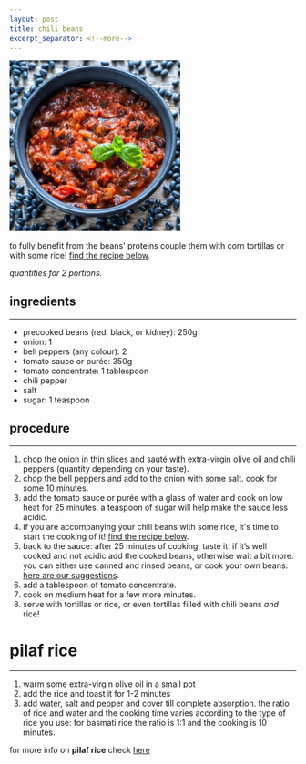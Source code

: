 ```yaml
---
layout: post
title: chili beans
excerpt_separator: <!--more-->
---
```


 <img src="../images/chili-beans.jpg" width="300">

<!--more-->

to fully benefit from the beans' proteins couple them with corn tortillas or with some rice! [find the recipe below](#pilaf-rice). 

*quantities for 2 portions.*

## ingredients
---

- precooked beans (red, black, or kidney): 250g
- onion: 1
- bell peppers (any colour): 2
- tomato sauce or purée: 350g
- tomato concentrate: 1 tablespoon
- chili pepper
- salt
- sugar: 1 teaspoon

## procedure
---

1. chop the onion in thin slices and sauté with extra-virgin olive oil and chili peppers (quantity depending on your taste).
2. chop the bell peppers and add to the onion with some salt. cook for some 10 minutes.
3. add the tomato sauce or purée with a glass of water and cook on low heat for 25 minutes. a teaspoon of sugar will help make the sauce less acidic.
4. if you are accompanying your chili beans with some rice, it's time to start the cooking of it!  [find the recipe below](#pilaf-rice). 
5. back to the sauce: after 25 minutes of cooking, taste it: if it’s well cooked and not acidic add the cooked beans, otherwise wait a bit more. you can either use canned and rinsed beans, or cook your own beans: [here are our suggestions](https://fagiolini.github.io/pulses-guide/).
6. add a tablespoon of tomato concentrate.
7. cook on medium heat for a few more minutes.
8. serve with tortillas or rice, or even tortillas filled with chili beans *and* rice! 

# pilaf rice
---

1. warm some extra-virgin olive oil in a small pot 
2.  add the rice and toast it for 1-2 minutes
3.  add water, salt and pepper and cover till complete absorption. the ratio of rice and water and the cooking time varies according to the type of rice you use: for basmati rice the ratio is 1:1 and the cooking is 10 minutes.
   
   for more info on **pilaf rice** check [here](https://fagiolini.github.io/pilaf-rice/)


